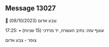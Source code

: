 ## Message 13027

🔴 צבע אדום (08/10/2023):

17:25:
• עוטף עזה: נתיב העשרה, יד מרדכי (15 שניות)

צופר - צבע אדום

